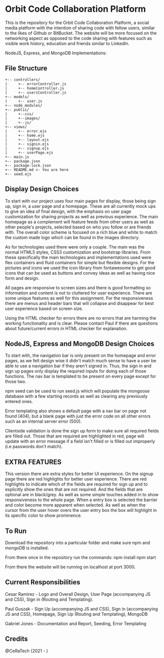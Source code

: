 # Orbit Code Collaboration Platform

This is the repository for the Orbit Code Collaboration Platform, a social media platform with the intention of sharing code with fellow users, similar to the likes of Github or BitBucket. The website will be more focused on the networking aspect as opposed to the code sharing with features such as visible work history, education and friends similar to LinkedIn.

NodeJS, Express, and MongoDB Implementations:  

## File Structure
```
+-- controllers/
|     +-- errorController.js
|     +-- homeController.js
|     +-- usersController.js
+-- models/
|	  +-- user.js
+-- node_modules/
+-- public/
|     +--css/
|	  +--images/
|	  +--js/
+-- views/
|     +-- error.ejs
|     +-- home.ejs
|     +-- layout.ejs
|     +-- signin.ejs
|     +-- signup.ejs
|     +-- userPage.ejs
+-- main.js
+-- package.json
+-- package-lock.json
+-- README.md <- You are here
+-- seed.ejs
```
## Display Design Choices

To start with our project uses four main pages for display, those being sign up, sign in, a user page and a homepage. These are all currently mock ups to give an idea of final design, with the emphasis on user page customization for sharing projects as well as previous experience. The main homepage as a complement will feature feeds from other users as well as other people's projects, selected based on who you follow or are friends with. The overall color scheme is focused on a rich blue and white to match the custom made logo which can be found in the images directory.

As for technologies used there were only a couple.  The main was the normal HTML5 styles, CSS3 customization and bootstrap libraries.  From these specifically the main technologies and implementations used were flex containers and fluid containers for simple but flexible designs. For the pictures and icons we used the icon library from fontawesome to get good icons that can be used as buttons and convey ideas as well as having nice form and design.

All pages are responsive to screen sizes and there is good formatting so information and content is not to cluttered for user experience.  There are some unique features as well for this assignment.  For the responsiveness there are menus and header bars that will collapse and disappear for best user experience based on screen size.  

Using the HTML checker for errors there are no errors that are harming the working functionality and is clear.  Please contact Paul if there are questions about future/current errors in HTML checker for explanation.

## NodeJS, Express and MongoDB Design Choices

To start with, the navigation bar is only present on the homepage and error pages, as we felt design wise it didn't match much sense to have a user be able to use a navigation bar if they aren't signed in. Thus, the sign in and sign up pages only display the required inputs for doing each of those functions. The nav bar is templated to be present on every page except for those two.

npm seed can be used to run seed.js which will populate the mongoose database with a few starting records as well as clearing any previously entered ones. 

Error templating also shows a default page with a nav bar on page not found (404), but a blank page with just the error code on all other errors such as an internal server error (500). 

Clientside validation is done the sign up form to make sure all required fields are filled out. Those that are required are highlighted in red, page will update with an error message if a field isn't filled or is filled out improperly (i.e passwords don't match).

## EXTRA FEATURES

This version there are extra styles for better UI experience. On the signup page there are red highlights for better user experience.  There are red highlights to indicate which of the fields are required for sign up and to explicitly show the ones that are not required.  And the fields that are optional are in black/grey. As well as some simple touches added in to show responsiveness to the whole page. When a entry box is selected the barrier and color become more apparent when selected. As well as when the cursor from the user hover overs the user entry box the box will highlight in its specific color to show prominence.

## To Run

Download the repository into a particular folder and make sure npm and mongoDB is installed.

From there once in the repository run the commands:
npm install
npm start  

From there the website will be running on localhost at port 3000.

## Current Responsibilities

Cesar Ramirez - Logo and Overall Design, User Page (accompanying JS and CSS), Sign in (Routing and Templating).

Paul Guszak - Sign Up (accompanying JS and CSS), Sign in (accompanying JS and CSS), Homepage, Sign Up (Routing and Templating), MongoDB

Gabriel Jones - Documentation and Report, Seeding, Error Templating
## Credits
@CeRaTech (2021 - )
